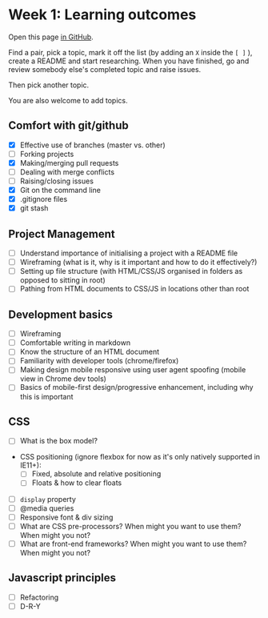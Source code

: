 # Week 1: Learning outcomes

Open this page [in GitHub](https://github.com/FAC6/book/blob/master/patterns/week1/README.md).

Find a pair, pick a topic, mark it off the list (by adding an `X` inside the `[ ]` ), create a README and start researching. When you have finished, go and review somebody else's completed topic and raise issues.

Then pick another topic.

You are also welcome to add topics.

## Comfort with git/github
- [x] Effective use of branches (master vs. other)    
- [ ] Forking projects    
- [x] Making/merging pull requests
- [ ] Dealing with merge conflicts
- [ ] Raising/closing issues
- [x] Git on the command line
- [x] .gitignore files
- [x] git stash

## Project Management
- [ ] Understand importance of initialising a project with a README file
- [ ] Wireframing (what is it, why is it important and how to do it effectively?)
- [ ] Setting up file structure (with HTML/CSS/JS organised in folders as opposed to sitting in root)
- [ ] Pathing from HTML documents to CSS/JS in locations other than root

## Development basics
- [ ] Wireframing
- [ ] Comfortable writing in markdown
- [ ] Know the structure of an HTML document
- [ ] Familiarity with developer tools (chrome/firefox)
- [ ] Making design mobile responsive using user agent spoofing (mobile view in Chrome dev tools)
- [ ] Basics of mobile-first design/progressive enhancement, including why this is important

## CSS
- [ ] What is the box model?
- CSS positioning (ignore flexbox for now as it's only natively supported in IE11+):
  - [ ] Fixed, absolute and relative positioning
  - [ ] Floats & how to clear floats
- [ ] `display` property
- [ ] @media queries
- [ ] Responsive font & div sizing 
- [ ] What are CSS pre-processors? When might you want to use them? When might you not?
- [ ] What are front-end frameworks? When might you want to use them? When might you not?

## Javascript principles
- [ ] Refactoring
- [ ] D-R-Y
